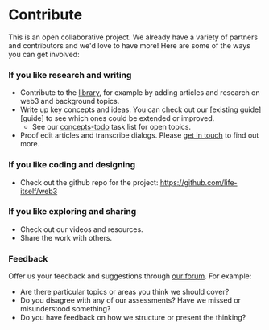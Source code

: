 # Contribute

This is an open collaborative project. We already have a variety of partners and contributors and we'd love to have more! Here are some of the ways you can get involved:

### If you like research and writing

* Contribute to the [library][], for example by adding articles and research on web3 and background topics.
* Write up key concepts and ideas. You can check out our [existing guide][guide] to see which ones could be extended or improved.
	* See our [concepts-todo](../../meta/concepts-todo.md) task list for open topics.
* Proof edit articles and transcribe dialogs. Please [get in touch][contact] to find out more.

### If you like coding and designing

* Check out the github repo for the project: https://github.com/life-itself/web3

### If you like exploring and sharing

* Check out our videos and resources.
* Share the work with others.

### Feedback

Offer us your feedback and suggestions through [our forum][forum]. For example:

* Are there particular topics or areas you think we should cover?
* Do you disagree with any of our assessments? Have we missed or misunderstood something?
* Do you have feedback on how we structure or present the thinking?

[library]: /library
[contact]: /contact
[concepts]: /guide
[forum]: https://github.com/life-itself/web3/discussions
